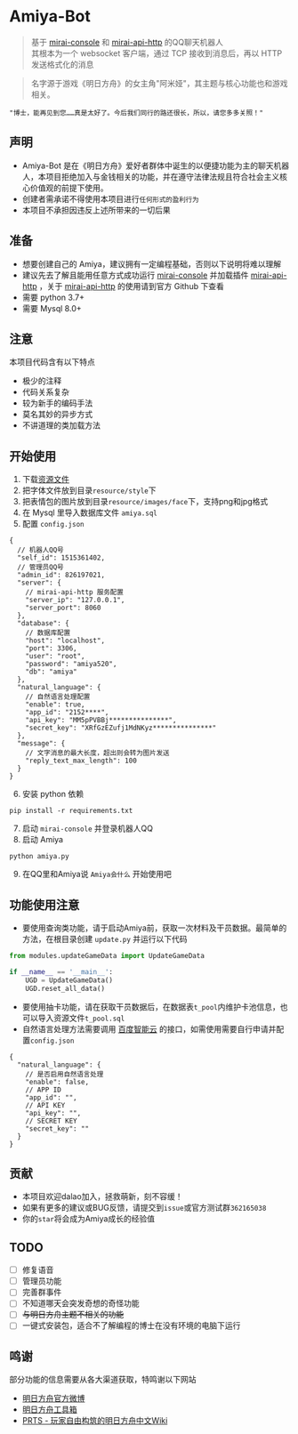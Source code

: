 # Amiya-Bot

> 基于 [mirai-console](https://github.com/mamoe/mirai-console) 和 [mirai-api-http](https://github.com/project-mirai/mirai-api-http) 的QQ聊天机器人<br>
> 其根本为一个 websocket 客户端，通过 TCP 接收到消息后，再以 HTTP 发送格式化的消息<br>

> 名字源于游戏《明日方舟》的女主角"阿米娅"，其主题与核心功能也和游戏相关。

    "博士，能再见到您……真是太好了。今后我们同行的路还很长，所以，请您多多关照！"

## 声明

- Amiya-Bot 是在《明日方舟》爱好者群体中诞生的以便捷功能为主的聊天机器人，本项目拒绝加入与金钱相关的功能，并在遵守法律法规且符合社会主义核心价值观的前提下使用。<br>
- 创建者需承诺不得使用本项目进行`任何形式的盈利行为`<br>
- 本项目不承担因违反上述所带来的一切后果

## 准备

- 想要创建自己的 Amiya，建议拥有一定编程基础，否则以下说明将难以理解
- 建议先去了解且能用任意方式成功运行 [mirai-console](https://github.com/mamoe/mirai-console)
  并加载插件 [mirai-api-http](https://github.com/project-mirai/mirai-api-http)
  ，关于 [mirai-api-http](https://github.com/project-mirai/mirai-api-http) 的使用请到官方 Github 下查看
- 需要 python 3.7+
- 需要 Mysql 8.0+

## 注意

本项目代码含有以下特点

- 极少的注释
- 代码关系复杂
- 较为新手的编码手法
- 莫名其妙的异步方式
- 不讲道理的类加载方法

## 开始使用

1. 下载[资源文件](https://github.com/vivien8261/Amiya-Bot/releases/download/v3.0/amiya-bot-resource.zip)
2. 把字体文件放到目录`resource/style`下
3. 把表情包的图片放到目录`resource/images/face`下，支持png和jpg格式
4. 在 Mysql 里导入数据库文件 `amiya.sql`
5. 配置 `config.json`

```json5
{
  // 机器人QQ号
  "self_id": 1515361402,
  // 管理员QQ号
  "admin_id": 826197021,
  "server": {
    // mirai-api-http 服务配置
    "server_ip": "127.0.0.1",
    "server_port": 8060
  },
  "database": {
    // 数据库配置
    "host": "localhost",
    "port": 3306,
    "user": "root",
    "password": "amiya520",
    "db": "amiya"
  },
  "natural_language": {
    // 自然语言处理配置
    "enable": true,
    "app_id": "2152****",
    "api_key": "MM5pPVBBj***************",
    "secret_key": "XRfGzEZufj1MdNKyz***************"
  },
  "message": {
    // 文字消息的最大长度，超出则会转为图片发送
    "reply_text_max_length": 100
  }
}
```

6. 安装 python 依赖

```commandline
pip install -r requirements.txt
```

7. 启动 `mirai-console` 并登录机器人QQ
8. 启动 Amiya

```commandline
python amiya.py
```

9. 在QQ里和Amiya说 `Amiya会什么` 开始使用吧

## 功能使用注意

- 要使用查询类功能，请于启动Amiya前，获取一次材料及干员数据。最简单的方法，在根目录创建 `update.py` 并运行以下代码

```python
from modules.updateGameData import UpdateGameData

if __name__ == '__main__':
    UGD = UpdateGameData()
    UGD.reset_all_data()
```

- 要使用抽卡功能，请在获取干员数据后，在数据表`t_pool`内维护卡池信息，也可以导入资源文件`t_pool.sql`
- 自然语言处理方法需要调用 [百度智能云](https://cloud.baidu.com/)
  的接口，如需使用需要自行申请并配置`config.json`

```json5
{
  "natural_language": {
    // 是否启用自然语言处理
    "enable": false,
    // APP ID
    "app_id": "",
    // API KEY
    "api_key": "",
    // SECRET KEY
    "secret_key": ""
  }
}
```

## 贡献

- 本项目欢迎dalao加入，拯救萌新，刻不容缓！
- 如果有更多的建议或BUG反馈，请提交到`issue`或官方测试群`362165038`
- 你的`star`将会成为Amiya成长的经验值

## TODO

- [ ] 修复语音
- [ ] 管理员功能
- [ ] 完善群事件
- [ ] 不知道哪天会突发奇想的奇怪功能
- [ ] <del>与明日方舟主题不相关的功能</del>
- [ ] 一键式安装包，适合不了解编程的博士在没有环境的电脑下运行

## 鸣谢

部分功能的信息需要从各大渠道获取，特鸣谢以下网站

- [明日方舟官方微博](https://m.weibo.cn/u/6279793937)
- [明日方舟工具箱](https://www.bigfun.cn/tools/aktools/)
- [PRTS - 玩家自由构筑的明日方舟中文Wiki](http://prts.wiki/) 